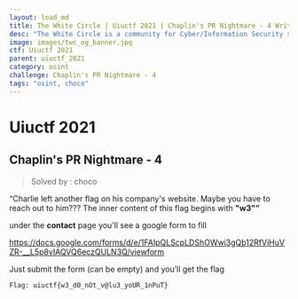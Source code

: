 ```yaml
---
layout: load_md
title: The White Circle | Uiuctf 2021 | Chaplin's PR Nightmare - 4 Writeup
desc: "The White Circle is a community for Cyber/Information Security students, enthusiasts and professionals. You can discuss anything related to Security, share your knowledge with others, get help when you need it and proceed further in your journey with amazing people from all over the world."
image: images/twc_og_banner.jpg
ctf: Uiuctf 2021
parent: uiuctf_2021
category: osint
challenge: Chaplin's PR Nightmare - 4
tags: "osint, choco"
---
```


<h1 class="heading card-title white-text">Uiuctf 2021</h1>

## Chaplin's PR Nightmare - 4
> Solved by : choco

“Charlie left another flag on his company's website. Maybe you have to reach out to him???
The inner content of this flag begins with **"w3"”**

under the **contact** page you’ll see a google form to fill


https://docs.google.com/forms/d/e/1FAIpQLScpLDShOWwi3gQb12RfViHuVZR-__L5p8vIAQVQ6eczQULN3Q/viewform


Just submit the form (can be empty) and you’ll get the flag


    Flag: uiuctf{w3_d0_nOt_v@lu3_yoUR_1nPuT}


